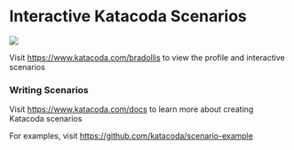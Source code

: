 # Interactive Katacoda Scenarios

[![](http://shields.katacoda.com/katacoda/bradollis/count.svg)](https://www.katacoda.com/bradollis "Get your profile on Katacoda.com")

Visit https://www.katacoda.com/bradollis to view the profile and interactive scenarios

### Writing Scenarios
Visit https://www.katacoda.com/docs to learn more about creating Katacoda scenarios

For examples, visit https://github.com/katacoda/scenario-example

